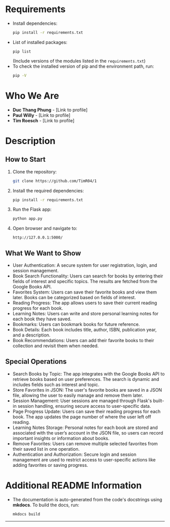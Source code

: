 
# Requirements
- Install dependencies:  
  ```bash
  pip install -r requirements.txt
  ```
- List of installed packages:  
  ```
  pip list
  ```
  (Include versions of the modules listed in the `requirements.txt`)
- To check the installed version of pip and the environment path, run:  
  ```bash
  pip -V
  ```


# Who We Are
- **Duc Thang Phung** - [Link to profile]
- **Paul Willy** - [Link to profile]
- **Tim Roesch** - [Link to profile]

# Description

## How to Start
1. Clone the repository:
   ```bash
   git clone https://github.com/TimR04/1
   ```
2. Install the required dependencies:
   ```bash
   pip install -r requirements.txt
   ```
3. Run the Flask app:
   ```bash
   python app.py
   ```
4. Open browser and navigate to:
   ```
   http://127.0.0.1:5000/
   ```

## What We Want to Show
- User Authentication: A secure system for user registration, login, and session management.
- Book Search Functionality: Users can search for books by entering their fields of interest and specific topics. The results are fetched from the Google Books API.
- Favorites System: Users can save their favorite books and view them later. Books can be categorized based on fields of interest.
- Reading Progress: The app allows users to save their current reading progress for each book.
- Learning Notes: Users can write and store personal learning notes for each book they have saved.
- Bookmarks: Users can bookmark books for future reference.
- Book Details: Each book includes title, author, ISBN, publication year, and a description.
- Book Recommendations: Users can add their favorite books to their collection and revisit them when needed.

## Special Operations
- Search Books by Topic: The app integrates with the Google Books API to retrieve books based on user preferences. The search is dynamic and includes fields such as interest and topic.
- Store Favorites in JSON: The user's favorite books are saved in a JSON file, allowing the user to easily manage and remove them later.
- Session Management: User sessions are managed through Flask's built-in session handling, ensuring secure access to user-specific data.
- Page Progress Update: Users can save their reading progress for each book. The app updates the page number of where the user left off reading.
- Learning Notes Storage: Personal notes for each book are stored and associated with the user’s account in the JSON file, so users can record important insights or information about books.
- Remove Favorites: Users can remove multiple selected favorites from their saved list in one operation.
- Authentication and Authorization: Secure login and session management are used to restrict access to user-specific actions like adding favorites or saving progress.

# Additional README Information
- The documentation is auto-generated from the code's docstrings using **mkdocs**. To build the docs, run:
  ```bash
  mkdocs build
  ```

--- 


